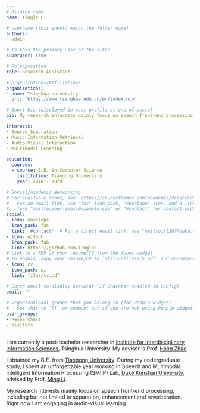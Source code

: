 ```yaml
---
# Display name
name: Tingle Li

# Username (this should match the folder name)
authors:
- admin

# Is this the primary user of the site?
superuser: true

# Role/position
role: Research Assistant

# Organizations/Affiliations
organizations:
- name: Tsinghua University
  url: "https://www.tsinghua.edu.cn/en/index.htm"

# Short bio (displayed in user profile at end of posts)
bio: My research interests mainly focus on speech front-end processing, including but not limited to separation, enhancement and reverberation.

interests:
- Source Separation
- Music Information Retrieval
- Audio-Visual Interaction
- Multimodal Learning

education:
  courses:
  - course: B.E. in Computer Science
    institution: Tiangong University
    year: 2016 - 2020

# Social/Academic Networking
# For available icons, see: https://sourcethemes.com/academic/docs/widgets/#icons
#   For an email link, use "fas" icon pack, "envelope" icon, and a link in the
#   form "mailto:your-email@example.com" or "#contact" for contact widget.
social:
- icon: envelope
  icon_pack: fas
  link: '#contact'  # For a direct email link, use "mailto:tl267@duke.edu".
- icon: github
  icon_pack: fab
  link: https://github.com/Tinglok
# Link to a PDF of your resume/CV from the About widget.
# To enable, copy your resume/CV to `static/files/cv.pdf` and uncomment the lines below.  
- icon: cv
  icon_pack: ai
  link: files/cv.pdf

# Enter email to display Gravatar (if Gravatar enabled in Config)
email: ""
  
# Organizational groups that you belong to (for People widget)
#   Set this to `[]` or comment out if you are not using People widget.  
user_groups:
- Researchers
- Visitors
---
```


I am currently a post-bachelor researcher in [Institute for Interdisciplinary Information Sciences](https://iiis.tsinghua.edu.cn/en/), Tsinghua University. My advisor is Prof. [Hang Zhao](http://people.csail.mit.edu/hangzhao/).

I obtained my B.E. from [Tiangong University](http://en.tiangong.edu.cn/). During my undergraduate study, I spent an unforgettable year working in Speech and Multimodal Intelligent Information Processing (SMIIP) Lab, [Duke Kunshan University](https://dukekunshan.edu.cn/en), advised by Prof. [Ming Li](https://scholars.duke.edu/person/MingLi). 

My research interests mainly focus on speech front-end processing, including but not limited to separation, enhancement and reverberation. Rignt now I am engaging in audio-visual learning.
